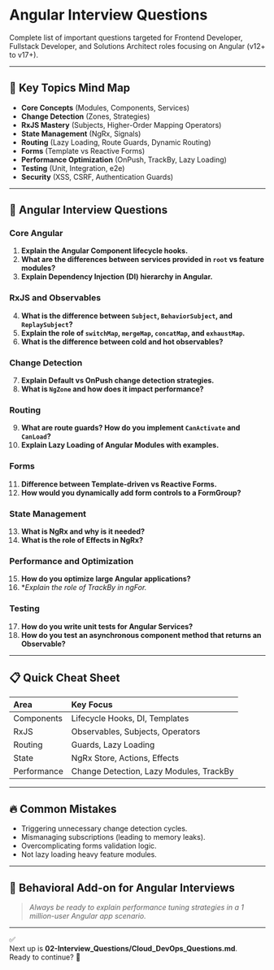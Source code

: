 # Angular Interview Questions

Complete list of important questions targeted for Frontend Developer, Fullstack Developer, and Solutions Architect roles focusing on Angular (v12+ to v17+).

---

## 🧠 Key Topics Mind Map

- **Core Concepts** (Modules, Components, Services)
- **Change Detection** (Zones, Strategies)
- **RxJS Mastery** (Subjects, Higher-Order Mapping Operators)
- **State Management** (NgRx, Signals)
- **Routing** (Lazy Loading, Route Guards, Dynamic Routing)
- **Forms** (Template vs Reactive Forms)
- **Performance Optimization** (OnPush, TrackBy, Lazy Loading)
- **Testing** (Unit, Integration, e2e)
- **Security** (XSS, CSRF, Authentication Guards)

---

## 🎯 Angular Interview Questions

### Core Angular

1. **Explain the Angular Component lifecycle hooks.**
2. **What are the differences between services provided in `root` vs feature modules?**
3. **Explain Dependency Injection (DI) hierarchy in Angular.**

### RxJS and Observables

4. **What is the difference between `Subject`, `BehaviorSubject`, and `ReplaySubject`?**
5. **Explain the role of `switchMap`, `mergeMap`, `concatMap`, and `exhaustMap`.**
6. **What is the difference between cold and hot observables?**

### Change Detection

7. **Explain Default vs OnPush change detection strategies.**
8. **What is `NgZone` and how does it impact performance?**

### Routing

9. **What are route guards? How do you implement `CanActivate` and `CanLoad`?**
10. **Explain Lazy Loading of Angular Modules with examples.**

### Forms

11. **Difference between Template-driven vs Reactive Forms.**
12. **How would you dynamically add form controls to a FormGroup?**

### State Management

13. **What is NgRx and why is it needed?**
14. **What is the role of Effects in NgRx?**

### Performance and Optimization

15. **How do you optimize large Angular applications?**
16. **Explain the role of TrackBy in *ngFor.**

### Testing

17. **How do you write unit tests for Angular Services?**
18. **How do you test an asynchronous component method that returns an Observable?**

---

## 📋 Quick Cheat Sheet

| Area | Key Focus |
| :--- | :--- |
| Components | Lifecycle Hooks, DI, Templates |
| RxJS | Observables, Subjects, Operators |
| Routing | Guards, Lazy Loading |
| State | NgRx Store, Actions, Effects |
| Performance | Change Detection, Lazy Modules, TrackBy |

---

## 🔥 Common Mistakes

- Triggering unnecessary change detection cycles.
- Mismanaging subscriptions (leading to memory leaks).
- Overcomplicating forms validation logic.
- Not lazy loading heavy feature modules.

---

## 📝 Behavioral Add-on for Angular Interviews

> *Always be ready to explain performance tuning strategies in a 1 million-user Angular app scenario.*

---

✅  
Next up is **02-Interview_Questions/Cloud_DevOps_Questions.md**.  
Ready to continue? 🚀
